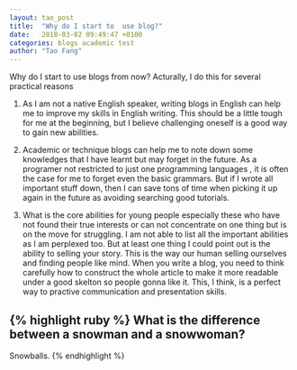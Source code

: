 ```yaml
---
layout: tao_post
title:  "Why do I start to  use blog?"
date:   2018-03-02 09:49:47 +0100
categories: blogs academic test
author: "Tao Fang"
---
```


Why do I start to use blogs from now? Acturally, I do this for several practical reasons

1. As I am not a native English speaker, writing blogs in English can help me to improve my skills in English writing. This should be a little tough for me at the beginning, but I believe challenging oneself is a good way to gain new abilities.

2. Academic or technique blogs can help me to note down some knowledges that I have learnt but may forget in the future. As a programer not restricted to just one programming languages , it is often the case for me to forget even the basic grammars. But if I wrote all important stuff down, then I can save tons of time when picking it up again in the future as avoiding searching good tutorials.

3. What is the core abilities for young people especially these who have not found their true interests or can not concentrate on one thing but is on the move for struggling. I am not able to list all the important abilities as I am perplexed too. But at least one thing I could point out is the ability to selling  your story. This is the way our human  selling ourselves and finding people like mind. When you write a blog, you need to think carefully how to construct the whole article to make it more readable under a good skelton so people gonna like it. This, I think, is a perfect way to practive communication and presentation skills.   


{% highlight ruby %}
What is the difference between a snowman and a snowwoman?
-
Snowballs.
{% endhighlight %}
